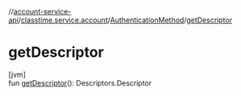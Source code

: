 //[account-service-api](../../../index.md)/[classtime.service.account](../index.md)/[AuthenticationMethod](index.md)/[getDescriptor](get-descriptor.md)

# getDescriptor

[jvm]\
fun [getDescriptor](get-descriptor.md)(): Descriptors.Descriptor

